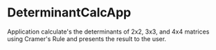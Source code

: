 # DeterminantCalcApp
Application calculate's the determinants of 2x2, 3x3, and 4x4 matrices using Cramer's Rule and presents the result to the user.
